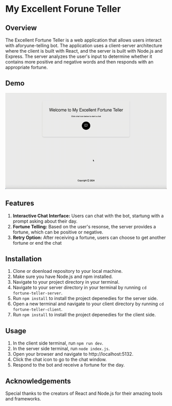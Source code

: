 # My Excellent Forune Teller

## Overview
The Excellent Fortune Teller is a web application that allows users interact with aforyune-telling bot. The application uses a client-server architecture where the client is built with React, and the server is built with Node.js and Express. The server analyzes the user's input to determine whether it contains more positive and negative words and then responds with an appropriate fortune.

## Demo
<img height=300, src="fortune-teller.gif">


## Features
1. <b>Interactive Chat Interface:</b>  Users can chat with the bot, startung with a prompt asking about their day.
2. <b>Fortune Telling:</b> Based on the user's resonse, the server provides a fortune, which can be positive or negative.
3. <b>Retry Option:</b> After receiving a fortune, users can choose to get another fortune or end the chat

## Installation
1. Clone or doenload repository to your local machine.
2. Make sure you have Node.js and npm installed.
3. Navigate to your project directory in your terminal.
4. Navigate to your server directory in your terminal by running `cd fortune-teller-server`.
5. Run `npm install` to install the project depenedies for the server side.
6. Open a new terminal and navigate to your client directory by running `cd fortune-teller-client`.
7. Run `npm install` to install the project depenedies for the client side.

## Usage
1. In the client side terminal, run `npm run dev`.
2. In the server side terminal, run `node index.js`.
3. Open your browser and navigate to http://localhost:5132.
4. Click the chat icon to go to the chat window.
5. Respond to the bot and receive a fortune for the day.

## Acknowledgements
Special thanks to the creators of React and Node.js for their amazing tools and frameworks.
